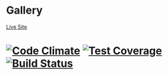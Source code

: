 Gallery
================

[Live Site](https://turing-gallery.herokuapp.com/gallery/platform)

[![Code Climate](https://codeclimate.com/repos/544ea2036956803dce030bf9/badges/8471286c94a6af26251e/gpa.svg)](https://codeclimate.com/repos/544ea2036956803dce030bf9/feed)
[![Test Coverage](https://codeclimate.com/repos/544ea2036956803dce030bf9/badges/8471286c94a6af26251e/coverage.svg)](https://codeclimate.com/repos/544ea2036956803dce030bf9/feed)
[![Build Status](https://travis-ci.org/awortham/Gallery.svg)](https://travis-ci.org/awortham/Gallery)
=======
